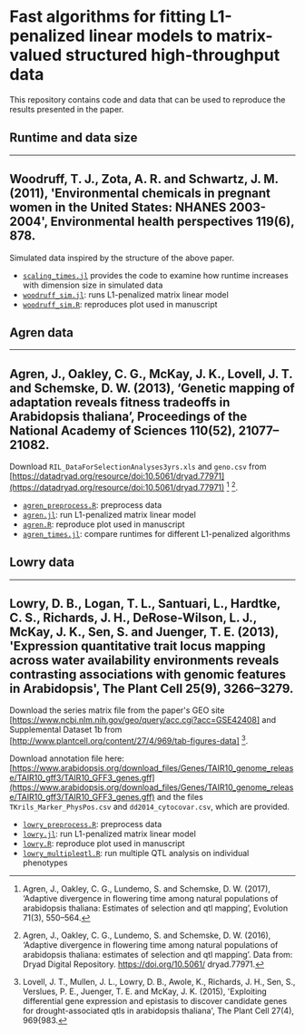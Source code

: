 # Fast algorithms for fitting L1-penalized linear models to matrix-valued structured high-throughput data

This repository contains code and data that can be used to reproduce
the results presented in the paper.

## Runtime and data size

---
Woodruff, T. J., Zota, A. R. and Schwartz, J. M. (2011),
'Environmental chemicals in pregnant women in the United States:
NHANES 2003-2004', Environmental health perspectives 119(6), 878.
---

Simulated data inspired by the structure of the above paper.

- [`scaling_times.jl`](code/scaling_times.jl) provides the code to examine
how runtime increases with dimension size in simulated data
- [`woodruff_sim.jl`](code/woodruff_sim.jl): runs L1-penalized matrix linear model
- [`woodruff_sim.R`](code/woodruff_sim.R): reproduces plot used in manuscript

## Agren data


---
Agren, J., Oakley, C. G., McKay, J. K., Lovell, J. T. and Schemske,
D. W.  (2013), ‘Genetic mapping of adaptation reveals fitness
tradeoffs in Arabidopsis thaliana’, Proceedings of the National
Academy of Sciences 110(52), 21077–21082.
---

Download `RIL_DataForSelectionAnalyses3yrs.xls` and `geno.csv` from 
[https://datadryad.org/resource/doi:10.5061/dryad.77971](https://datadryad.org/resource/doi:10.5061/dryad.77971) [^fn1] [^fn2]. 

[^fn1]: Agren, J., Oakley, C. G., Lundemo, S. and Schemske, D. W. (2017), 
    ‘Adaptive divergence in flowering time among natural populations of
    arabidopsis thaliana: Estimates of selection and qtl mapping’, Evolution 
    71(3), 550–564.

[^fn2]: Agren, J., Oakley, C. G., Lundemo, S. and Schemske, D. W. (2016), 
    ‘Adaptive divergence in flowering time among natural populations of 
    arabidopsis thaliana: estimates of selection and qtl mapping’. Data from: 
    Dryad Digital Repository. https://doi.org/10.5061/ dryad.77971.

- [`agren_preprocess.R`](code/agren_preprocess.R): preprocess data
- [`agren.jl`](code/agren.jl): run L1-penalized matrix linear model
- [`agren.R`](code/agren.R): reproduce plot used in manuscript
- [`agren_times.jl`](code/agren_times.jl): compare runtimes for different
  L1-penalized algorithms

## Lowry data

---
Lowry, D. B., Logan, T. L., Santuari, L., Hardtke, C. S., Richards, J. H., 
DeRose-Wilson, L. J., McKay, J. K., Sen, S. and Juenger, T. E. (2013), 
'Expression quantitative trait locus mapping across water availability 
environments reveals contrasting associations with genomic features in 
Arabidopsis', The Plant Cell 25(9), 3266–3279.
---

Download the series matrix file from the paper's GEO site
[https://www.ncbi.nlm.nih.gov/geo/query/acc.cgi?acc=GSE42408] 
and Supplemental Dataset 1b from 
[http://www.plantcell.org/content/27/4/969/tab-figures-data] [^fn3]. 

[^fn3]: Lovell, J. T., Mullen, J. L., Lowry, D. B., Awole, K., Richards, 
    J. H., Sen, S., Verslues, P. E., Juenger, T. E. and McKay, J. K. (2015), 
    'Exploiting differential gene expression and epistasis to discover 
    candidate genes for drought-associated qtls in arabidopsis thaliana', The 
    Plant Cell 27(4), 969{983.

Download annotation file here:  
[https://www.arabidopsis.org/download_files/Genes/TAIR10_genome_release/TAIR10_gff3/TAIR10_GFF3_genes.gff](https://www.arabidopsis.org/download_files/Genes/TAIR10_genome_release/TAIR10_gff3/TAIR10_GFF3_genes.gff)
and the files `TKrils_Marker_PhysPos.csv` and `dd2014_cytocovar.csv`,
which are provided.

- [`lowry_preprocess.R`](code/lowry_preprocess.R): preprocess data
- [`lowry.jl`](code/lowry.jl): run L1-penalized matrix linear model
- [`lowry.R`](code/lowry.R): reproduce plot used in manuscript
- [`lowry_multipleqtl.R`](code/lowry_multipleqtl.R): run multiple QTL
  analysis on individual phenotypes

